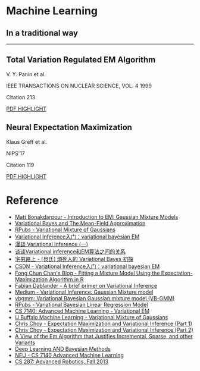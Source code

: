 # Machine Learning

## In a traditional way

---

## Total Variation Regulated EM Algorithm

V. Y. Panin et al.

IEEE TRANSACTIONS ON NUCLEAR SCIENCE, VOL. 4 1999

Citation 213 

[PDF HIGHLIGHT](./Total%20Variation%20Regulated%20EM%20Algorithm.pdf)

## Neural Expectation Maximization

Klaus Greff et al.

NIPS'17

Citation 119

[PDF HIGHLIGHT](./Neural%20Expectation%20Maximization.pdf)

# Reference

- [Matt Bonakdarpour - Introduction to EM: Gaussian Mixture Models](https://stephens999.github.io/fiveMinuteStats/intro_to_em.html)
- [Variational Bayes and The Mean-Field Approximation](https://bjlkeng.github.io/posts/variational-bayes-and-the-mean-field-approximation/)
- [RPubs - Variational Mixture of Gaussians](https://rpubs.com/cakapourani/variational_bayes_gmm)
- [Variational Inference入门：variational bayesian EM](https://blog.csdn.net/foreseerwang/article/details/78427430)
- [漫談 Variational Inference (一)](https://odie2630463.github.io/2018/08/21/vi-1/)
- [谈谈Variational inference和EM算法之间的关系](https://zhuanlan.zhihu.com/p/97284299)
- [宅男路上 - [貝氏] 煩死人的 Variational Bayes 初探](http://rightthewaygeek.blogspot.com/2014/11/variational-bayes.html)
- [CSDN - Variational Inference入门：variational bayesian EM](https://blog.csdn.net/foreseerwang/article/details/78427430)
- [Fong Chun Chan's Blog - Fitting a Mixture Model Using the Expectation-Maximization Algorithm in R](https://tinyheero.github.io/2016/01/03/gmm-em.html)
- [Fabian Dablander - A brief primer on Variational Inference](https://fabiandablander.com/r/Variational-Inference.html)
- [Medium - Variational Inference: Gaussian Mixture model](https://ashkush.medium.com/variational-inference-gaussian-mixture-model-52595074247b)
- [vbgmm: Variational Bayesian Gaussian mixture model (VB-GMM)](https://rdrr.io/bioc/TargetScore/man/vbgmm.html)
- [RPubs - Variational Bayesian Linear Regression Model](https://rpubs.com/cakapourani/variational-bayes-lr)
- [CS 7140: Advanced Machine Learning - Variational EM](https://www.khoury.neu.edu/home/jwvdm/teaching/cs7140/spring2018/assets/notes/cs7140-09-vbem.pdf)
- [U Buffalo Machine Learning - Variational Mixture of Gaussians](https://cedar.buffalo.edu/~srihari/CSE574/Chap10/10.3VariationalGMM.pdf)
- [Chris Choy - Expectation Maximization and Variational Inference (Part 1)](https://chrischoy.github.io/research/Expectation-Maximization-and-Variational-Inference/)
- [Chris Choy - Expectation Maximization and Variational Inference (Part 2)](https://chrischoy.github.io/research/Expectation-Maximization-and-Variational-Inference-2/)
- [A View of the Em Algorithm that Justifies Incremental, Sparse, and other Variants](https://link.springer.com/chapter/10.1007/978-94-011-5014-9_12)
- [Deep Learning AND Bayesian Methods](http://deepbayes.ru/#materials)
- [NEU - CS 7140 Advanced Machine Learning](https://www.khoury.neu.edu/home/jwvdm/teaching/cs7140/spring2018/)
- [CS 287: Advanced Robotics, Fall 2013](https://people.eecs.berkeley.edu/~pabbeel/cs287-fa13/)